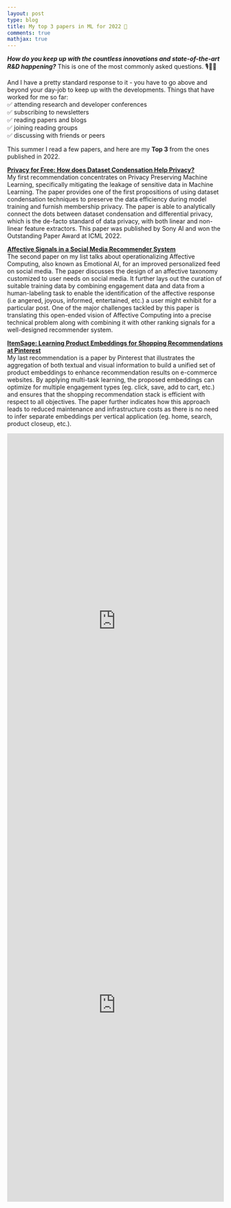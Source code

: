 ```yaml
---
layout: post
type: blog
title: My top 3 papers in ML for 2022 👀
comments: true
mathjax: true
---
```


<p><em><strong>How do you keep up with the countless innovations and state-of-the-art R&amp;D happening?</strong> </em> This is one of the most commonly asked questions. 🎙💭🤔</p>

<p>And I have a pretty standard response to it - you have to go above and beyond your day-job to keep up with the developments. Things that have worked for me so far:<br>✅ attending research and developer conferences<br>✅ subscribing to newsletters<br>✅ reading papers and blogs<br>✅ joining reading groups<br>✅ discussing with friends or peers</p>

<p>This summer I read a few papers, and here are my <strong>Top 3</strong> from the ones published in 2022.</p>

<p><a rel="noreferrer noopener" href="https://arxiv.org/pdf/2206.00240.pdf" target="_blank"><strong>Privacy for Free: How does Dataset Condensation Help Privacy?<br></strong></a>My first recommendation concentrates on Privacy Preserving Machine Learning, specifically mitigating the leakage of sensitive data in Machine Learning. The paper provides one of the first propositions of using dataset condensation techniques to preserve the data efficiency during model training and furnish membership privacy. The paper is able to analytically connect the dots between dataset condensation and differential privacy, which is the de-facto standard of data privacy, with both linear and non-linear feature extractors. This paper was published by Sony AI and won the Outstanding Paper Award at ICML 2022.</p>

<p><a rel="noreferrer noopener" href="https://arxiv.org/pdf/2206.12374.pdf" target="_blank"><strong>Affective Signals in a Social Media Recommender System<br></strong></a>The second paper on my list talks about operationalizing Affective Computing, also known as Emotional AI, for an improved personalized feed on social media. The paper discusses the design of an affective taxonomy customized to user needs on social media. It further lays out the curation of suitable training data by combining engagement data and data from a human-labeling task to enable the identification of the affective response (i.e angered, joyous, informed, entertained, etc.) a user might exhibit for a particular post. One of the major challenges tackled by this paper is translating this open-ended vision of Affective Computing into a precise technical problem along with combining it with other ranking signals for a well-designed recommender system.</p>

<p><a rel="noreferrer noopener" href="https://arxiv.org/pdf/2205.11728.pdf" target="_blank"><strong>ItemSage: Learning Product Embeddings for Shopping Recommendations at Pinterest<br></strong></a>My last recommendation is a paper by Pinterest that illustrates the aggregation of both textual and visual information to build a unified set of product embeddings to enhance recommendation results on e-commerce websites. By applying multi-task learning, the proposed embeddings can optimize for multiple engagement types (eg. click, save, add to cart, etc.) and ensures that the shopping recommendation stack is efficient with respect to all objectives. The paper further indicates how this approach leads to reduced maintenance and infrastructure costs as there is no need to infer separate embeddings per vertical application (eg. home, search, product closeup, etc.).</p>

<center>
  
<iframe src="https://www.linkedin.com/embed/feed/update/urn:li:ugcPost:6963052659117350913" height="869" width="504" frameborder="0" allowfullscreen="" title="Embedded post"></iframe>

<iframe src="https://www.linkedin.com/embed/feed/update/urn:li:share:6962605781762404352" height="914" width="504" frameborder="0" allowfullscreen="" title="Embedded post"></iframe>

</center>
